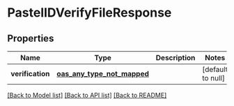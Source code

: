 # PastelIDVerifyFileResponse
## Properties

| Name | Type | Description | Notes |
|------------ | ------------- | ------------- | -------------|
| **verification** | [**oas_any_type_not_mapped**](.md) |  | [default to null] |

[[Back to Model list]](../README.md#documentation-for-models) [[Back to API list]](../README.md#documentation-for-api-endpoints) [[Back to README]](../README.md)

